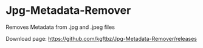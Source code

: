 # Jpg-Metadata-Remover
Removes Metadata from .jpg and .jpeg files

Download page: https://github.com/kgftbz/Jpg-Metadata-Remover/releases
